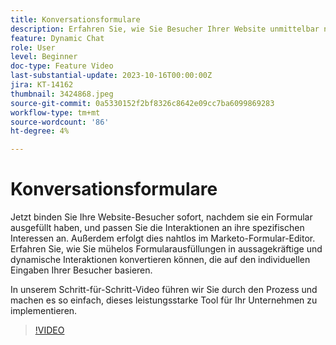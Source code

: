 ```yaml
---
title: Konversationsformulare
description: Erfahren Sie, wie Sie Besucher Ihrer Website unmittelbar nach dem Ausfüllen eines Formulars ansprechen können.
feature: Dynamic Chat
role: User
level: Beginner
doc-type: Feature Video
last-substantial-update: 2023-10-16T00:00:00Z
jira: KT-14162
thumbnail: 3424868.jpeg
source-git-commit: 0a5330152f2bf8326c8642e09cc7ba6099869283
workflow-type: tm+mt
source-wordcount: '86'
ht-degree: 4%

---
```



# Konversationsformulare

Jetzt binden Sie Ihre Website-Besucher sofort, nachdem sie ein Formular ausgefüllt haben, und passen Sie die Interaktionen an ihre spezifischen Interessen an. Außerdem erfolgt dies nahtlos im Marketo-Formular-Editor. Erfahren Sie, wie Sie mühelos Formularausfüllungen in aussagekräftige und dynamische Interaktionen konvertieren können, die auf den individuellen Eingaben Ihrer Besucher basieren.

In unserem Schritt-für-Schritt-Video führen wir Sie durch den Prozess und machen es so einfach, dieses leistungsstarke Tool für Ihr Unternehmen zu implementieren.

>[!VIDEO](https://video.tv.adobe.com/v/3424868/?learn=on)
